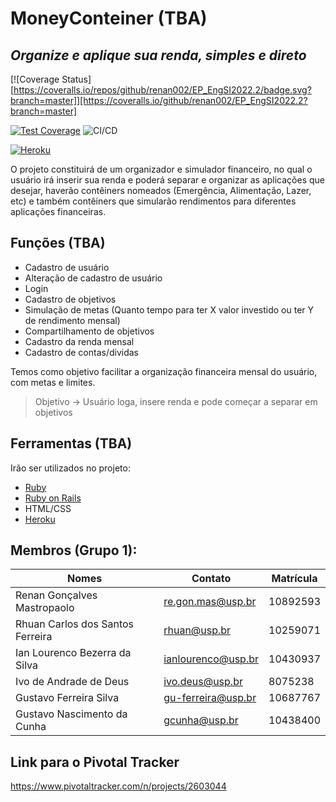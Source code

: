 # MoneyConteiner (TBA)
## _Organize e aplique sua renda, simples e direto_

[![Coverage Status][https://coveralls.io/repos/github/renan002/EP_EngSI2022.2/badge.svg?branch=master]][https://coveralls.io/github/renan002/EP_EngSI2022.2?branch=master]


[![Test Coverage](https://api.codeclimate.com/v1/badges/74d6b5496d287e43e856/maintainability)](https://codeclimate.com/github/renan002/EP_EngSI2022.2/maintainability) ![CI/CD](https://github.com/renan002/EP_EngSI2022.2/actions/workflows/master.yml/badge.svg)

[![Heroku](https://img.icons8.com/color/30/000000/heroku.png)](https://ep-engsi2022.herokuapp.com/)

O projeto constituirá de um organizador e simulador financeiro, no qual o usuário irá inserir sua renda e poderá separar e organizar as aplicações que desejar, haverão contêiners nomeados (Emergência, Alimentação, Lazer, etc) e também contêiners que simularão rendimentos para diferentes aplicações financeiras.

## Funções (TBA)

- Cadastro de usuário
- Alteração de cadastro de usuário
- Login
- Cadastro de objetivos
- Simulação de metas (Quanto tempo para ter X valor investido ou ter Y de rendimento mensal)
- Compartilhamento de objetivos
- Cadastro da renda mensal
- Cadastro de contas/dividas

Temos como objetivo facilitar a organização financeira mensal do usuário, com metas e limites.

> Objetivo -> Usuário loga, insere renda e pode começar a separar em objetivos

## Ferramentas (TBA)
Irão ser utilizados no projeto:

- [Ruby](https://www.ruby-lang.org/pt/)
- [Ruby on Rails](https://rubyonrails.org/)
- HTML/CSS
- [Heroku](https://www.heroku.com/)

## Membros (Grupo 1):

| Nomes | Contato | Matrícula |
| ------ | ------ | ------ |
| Renan Gonçalves Mastropaolo | re.gon.mas@usp.br | 10892593 |
| Rhuan Carlos dos Santos Ferreira | rhuan@usp.br | 10259071 |
| Ian Lourenco Bezerra da Silva | ianlourenco@usp.br | 10430937 |
| Ivo de Andrade de Deus | ivo.deus@usp.br | 8075238 |
| Gustavo Ferreira Silva | gu-ferreira@usp.br | 10687767 |
| Gustavo Nascimento da Cunha | gcunha@usp.br | 10438400 |

## Link para o Pivotal Tracker
https://www.pivotaltracker.com/n/projects/2603044
